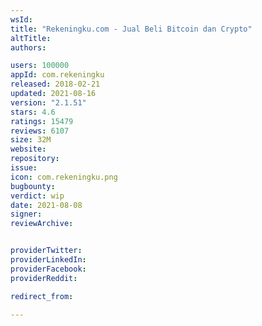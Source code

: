 ```yaml
---
wsId: 
title: "Rekeningku.com - Jual Beli Bitcoin dan Crypto"
altTitle: 
authors:

users: 100000
appId: com.rekeningku
released: 2018-02-21
updated: 2021-08-16
version: "2.1.51"
stars: 4.6
ratings: 15479
reviews: 6107
size: 32M
website: 
repository: 
issue: 
icon: com.rekeningku.png
bugbounty: 
verdict: wip
date: 2021-08-08
signer: 
reviewArchive:


providerTwitter: 
providerLinkedIn: 
providerFacebook: 
providerReddit: 

redirect_from:

---
```



